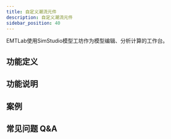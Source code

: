 ```yaml
---
title: 自定义潮流元件
description: 自定义潮流元件
sidebar_position: 40
---
```


EMTLab使用SimStudio模型工坊作为模型编辑、分析计算的工作台。

## 功能定义


## 功能说明


## 案例


## 常见问题 Q&A